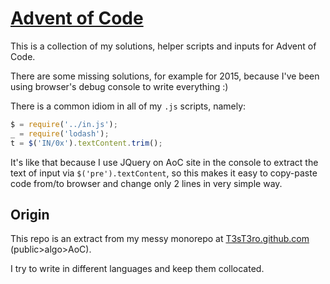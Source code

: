 # [Advent of Code](https://adventofcode.com/)

This is a collection of my solutions, helper scripts and inputs for Advent of Code.

There are some missing solutions, for example for 2015, because I've been using browser's debug console to write everything :)

There is a common idiom in all of my `.js` scripts, namely:

```js
$ = require('../in.js');
_ = require('lodash');
t = $('IN/0x').textContent.trim();
```

It's like that because I use JQuery on AoC site in the console to extract the text of input via `$('pre').textContent`, so this makes it easy to copy-paste code from/to browser and change only 2 lines in very simple way.

## Origin

This repo is an extract from my messy monorepo at [T3sT3ro.github.com](https://github.com/T3sT3ro/T3sT3ro.github.io) (public>algo>AoC).

I try to write in different languages and keep them collocated.